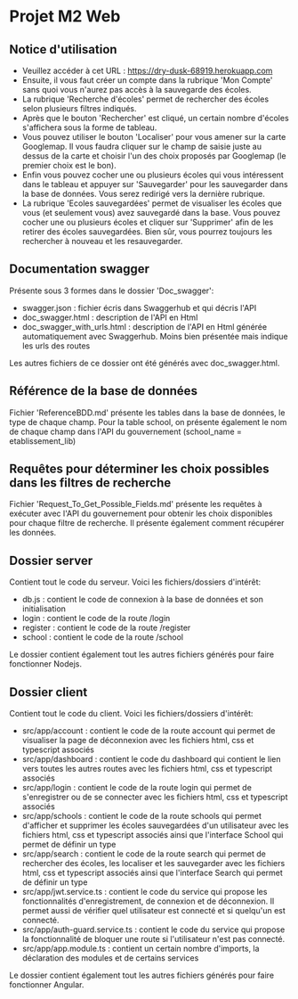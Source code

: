 Projet M2 Web
=============

Notice d'utilisation
--------------------
- Veuillez accéder à cet URL : https://dry-dusk-68919.herokuapp.com
- Ensuite, il vous faut créer un compte dans la rubrique 'Mon Compte' sans quoi vous n'aurez pas accès à la sauvegarde des écoles.
- La rubrique 'Recherche d'écoles' permet de rechercher des écoles selon plusieurs filtres indiqués. 
- Après que le bouton 'Rechercher' est cliqué, un certain nombre d'écoles s'affichera sous la forme de tableau.
- Vous pouvez utiliser le bouton 'Localiser' pour vous amener sur la carte Googlemap. Il vous faudra cliquer sur le champ de saisie juste au dessus de la carte et choisir l'un des choix proposés par Googlemap (le premier choix est le bon).
- Enfin vous pouvez cocher une ou plusieurs écoles qui vous intéressent dans le tableau et appuyer sur 'Sauvegarder' pour les sauvegarder dans la base de données. Vous serez redirigé vers la dernière rubrique.
- La rubrique 'Ecoles sauvegardées' permet de visualiser les écoles que vous (et seulement vous) avez sauvegardé dans la base. Vous pouvez cocher une ou plusieurs écoles et cliquer sur 'Supprimer' afin de les retirer des écoles sauvegardées. Bien sûr, vous pourrez toujours les rechercher à nouveau et les resauvegarder.

Documentation swagger
---------------------
Présente sous 3 formes dans le dossier 'Doc_swagger':
- swagger.json : fichier écris dans Swaggerhub et qui décris l'API
- doc_swagger.html : description de l'API en Html
- doc_swagger_with_urls.html : description de l'API en Html générée automatiquement avec Swaggerhub. Moins bien présentée mais indique les urls des routes

Les autres fichiers de ce dossier ont été générés avec doc_swagger.html.

Référence de la base de données
-------------------------------
Fichier 'ReferenceBDD.md' présente les tables dans la base de données, le type de chaque champ. Pour la table school, on présente également le nom de chaque champ dans l'API du gouvernement (school_name = etablissement_lib)

Requêtes pour déterminer les choix possibles dans les filtres de recherche
--------------------------------------------------------------------------
Fichier 'Request_To_Get_Possible_Fields.md' présente les requêtes à exécuter avec l'API du gouvernement pour obtenir les choix disponibles pour chaque filtre de recherche. Il présente également comment récupérer les données.

Dossier server
--------------
Contient tout le code du serveur. Voici les fichiers/dossiers d'intérêt:
- db.js : contient le code de connexion à la base de données et son initialisation
- login : contient le code de la route /login
- register : contient le code de la route /register
- school : contient le code de la route /school

Le dossier contient également tout les autres fichiers générés pour faire fonctionner Nodejs.

Dossier client
--------------
Contient tout le code du client. Voici les fichiers/dossiers d'intérêt:
- src/app/account : contient le code de la route account qui permet de visualiser la page de déconnexion avec les fichiers html, css et typescript associés
- src/app/dashboard : contient le code du dashboard qui contient le lien vers toutes les autres routes avec les fichiers html, css et typescript associés
- src/app/login : contient le code de la route login qui permet de s'enregistrer ou de se connecter avec les fichiers html, css et typescript associés
- src/app/schools : contient le code de la route schools qui permet d'afficher et supprimer les écoles sauvegardées d'un utilisateur avec les fichiers html, css et typescript associés ainsi que l'interface School qui permet de définir un type
- src/app/search : contient le code de la route search qui permet de rechercher des écoles, les localiser et les sauvegarder avec les fichiers html, css et typescript associés ainsi que l'interface Search qui permet de définir un type
- src/app/jwt.service.ts : contient le code du service qui propose les fonctionnalités d'enregistrement, de connexion et de déconnexion. Il permet aussi de vérifier quel utilisateur est connecté et si quelqu'un est connecté.
- src/app/auth-guard.service.ts : contient le code du service qui propose la fonctionnalité de bloquer une route si l'utilisateur n'est pas connecté.
- src/app/app.module.ts : contient un certain nombre d'imports, la déclaration des modules et de certains services

Le dossier contient également tout les autres fichiers générés pour faire fonctionner Angular.